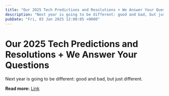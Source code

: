 ```yaml
---
title: "Our 2025 Tech Predictions and Resolutions + We Answer Your Questions​​"
description: "Next year is going to be different: good and bad, but just different."
pubDate: "Fri, 03 Jan 2025 12:00:05 +0000"
---
```


# Our 2025 Tech Predictions and Resolutions + We Answer Your Questions​​

Next year is going to be different: good and bad, but just different.

**Read more:** [Link](https://www.nytimes.com/2025/01/03/podcasts/hardfork-predictions-resolutions.html)
